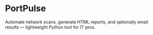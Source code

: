 # PortPulse
Automate network scans, generate HTML reports, and optionally email results — lightweight Python tool for IT pros.
